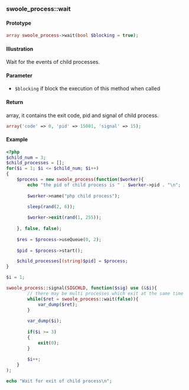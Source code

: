 ### swoole_process::wait

#### Prototype

```php
array swoole_process->wait(bool $blocking = true);
```

#### Illustration

Wait for the events of child processes.

#### Parameter

- `$blocking` if block the execution of this method when called

#### Return

array, it contains the exit code, pid and signal of child process.

```php
array('code' => 0, 'pid' => 15001, 'signal' => 15);
```

#### Example
```php
<?php
$child_num = 3;
$child_processes = [];
for($i = 1; $i <= $child_num; $i++)
{
    $process = new swoole_process(function($worker){
        echo "the pid of child process is " . $worker->pid . "\n";
        
        $worker->name("php child process");
        
        sleep(rand(2, 6));

        $worker->exit(rand(1, 255));
        
    }, false, false);
    
    $res = $process->useQueue(0, 2);
    
    $pid = $process->start();

    $child_processes[(string)$pid] = $process;
}

$i = 1;

swoole_process::signal(SIGCHLD, function($sig) use (&$i){
        // there may be multi processes which exit at the same time
        while($ret = swoole_process::wait(false)){
            var_dump($ret);
        }
        
        var_dump($i);
        
        if($i >= 3)
        {
            exit(0);
        }
        
        $i++;
    }
);

echo "Wait for exit of child process\n";
```
